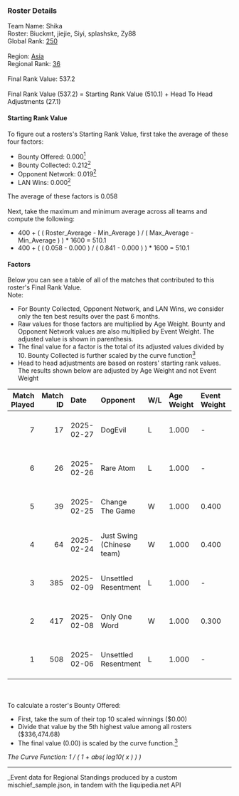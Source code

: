 ### Roster Details<br />
Team Name: Shika<br />
Roster: Biuckmt, jiejie, Siyi, splashske, Zy88<br />
Global Rank: [250](../../standings_global_2025_03_01.md)<br />
<br />
Region: [Asia]( ../../standings_asia_2025_03_01.md)<br />
Regional Rank: [36]( ../../standings_asia_2025_03_01.md)<br />
<br />
Final Rank Value:  537.2<br />
<br />
Final Rank Value (537.2) = Starting Rank Value (510.1) + Head To Head Adjustments (27.1)<br />

#### Starting Rank Value<br />
To figure out a rosters's Starting Rank Value, first take the average of these four factors:<br />
- Bounty Offered: 0.000[<sup>1</sup>](#table2)
- Bounty Collected: 0.212[<sup>2</sup>](#table1)
- Opponent Network: 0.019[<sup>2</sup>](#table1)
- LAN Wins: 0.000[<sup>2</sup>](#table1)

The average of these factors is 0.058<br />
<br />
Next, take the maximum and minimum average across all teams and compute the following:<br />
- 400 + ( ( Roster_Average - Min_Average ) / ( Max_Average - Min_Average ) ) * 1600 = 510.1
- 400 + ( ( 0.058 - 0.000 ) / ( 0.841 - 0.000 ) ) * 1600 = 510.1


#### Factors<br />
Below you can see a table of all of the matches that contributed to this roster's Final Rank Value.<br />
Note:<br />

- For Bounty Collected, Opponent Network, and LAN Wins, we consider only the ten best results over the past 6 months.
- Raw values for those factors are multiplied by Age Weight. Bounty and Opponent Network values are also multiplied by Event Weight. The adjusted value is shown in parenthesis.
- The final value for a factor is the total of its adjusted values divided by 10. Bounty Collected is further scaled by the curve function[<sup>3</sup>](#curveFunction)
- Head to head adjustments are based on rosters' starting rank values. The results shown below are adjusted by Age Weight and not Event Weight
<span id="table1"></span><br />


| Match Played | Match ID | Date       | Opponent                  | W/L | Age Weight | Event Weight | Bounty Collected | Opponent Network | LAN Wins  | H2H Adj. | Roster                                 |
| -: | -: | :- | :- | :- | :- | :- | :- | :- | :- | -: | :- |
|            7 |       17 | 2025-02-27 | DogEvil                   | L   | 1.000      | -            | -                | -                | -         |   -11.79 | Biuckmt, jiejie, Siyi, splashske, Zy88 |
|            6 |       26 | 2025-02-26 | Rare Atom                 | L   | 1.000      | -            | -                | -                | -         |    -4.04 | Biuckmt, jiejie, Siyi, splashske, Zy88 |
|            5 |       39 | 2025-02-25 | Change The Game           | W   | 1.000      | 0.400        | 0.000 (0.000)    | 0.120 (0.048)    | 0 (0.000) |    14.52 | Biuckmt, jiejie, Siyi, splashske, Zy88 |
|            4 |       64 | 2025-02-24 | Just Swing (Chinese team) | W   | 1.000      | 0.400        | 0.004 (0.002)    | 0.193 (0.077)    | 0 (0.000) |    20.88 | Biuckmt, jiejie, Siyi, splashske, Zy88 |
|            3 |      385 | 2025-02-09 | Unsettled Resentment      | L   | 1.000      | -            | -                | -                | -         |    -6.38 | Biuckmt, jiejie, S1kura, Siyi, Zy88    |
|            2 |      417 | 2025-02-08 | Only One Word             | W   | 1.000      | 0.300        | 0.001 (0.000)    | 0.233 (0.070)    | 0 (0.000) |    19.81 | Biuckmt, jiejie, S1kura, Siyi, Zy88    |
|            1 |      508 | 2025-02-06 | Unsettled Resentment      | L   | 1.000      | -            | -                | -                | -         |    -5.90 | Biuckmt, jiejie, S1kura, Siyi, Zy88    |

<br />
<span id="table2"></span><br />
To calculate a roster's Bounty Offered:<br />

- First, take the sum of their top 10 scaled winnings ($0.00)
- Divide that value by the 5th highest value among all rosters ($336,474.68)
- The final value (0.00) is scaled by the curve function.[<sup>3</sup>](#curveFunction)

<span id="curveFunction"></span>_The Curve Function: 1 / ( 1 + abs( log10( x ) ) )_<br />

---
_Event data for Regional Standings produced by a custom mischief_sample.json, in tandem with the liquipedia.net API<br />
